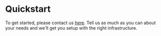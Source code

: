 
# Quickstart

To get started, please contact us [here](https://www.nebulablock.com/contact). Tell us as much as you can about your needs
and we'll get you setup with the right infrastructure. 

<!-- 
## Log In or Sign Up
- If you have an account, log in with Google or email/password.
- If you’re new to Nebula Block, create an account for free.

## Select Hardware
- Access Dedicated Endpoints
  - From your dashboard, navigate to the Dedicated Endpoints section.
- Select Your Hardware
  - Choose the desired hardware configuration:
    - **GPU Types:** e.g., NVIDIA H100, A100, or others.
    - **Memory and Storage:** Configure resources to fit your model size and workload.
    - **Cluster Options:** Deploy on a single server or a distributed setup.

## Deploy a Model
- Option 1: Use Existing Models 
  - Select from Nebula Block's pre-trained LLMs like Meta LLaMA, Qwen, and more.
  - Configure settings such special tokens and batch size.
- Option 2: Deploy Your Own Model
  - Upload your model file or provide a Hugging Face model path.
  - Specify additional dependencies or custom runtime configurations.
- Start Deployment
  - Click Deploy, and your endpoint will be created. Deployment may take a few minutes 
depending on the model size and hardware configuration.
-->